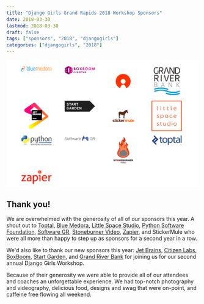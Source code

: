 ```yaml
---
title: "Django Girls Grand Rapids 2018 Workshop Sponsors"
date: 2018-03-30
lastmod: 2018-03-30
draft: false
tags: ["sponsors", "2018", "djangogirls"]
categories: ["djangogirls", "2018"]
---
```

![2018 Sponsors for Django Girls Workshop](/images/2018_sponsors.png)

## Thank you!

We are overwhelmed with the generosity of all of our sponsors this year. A shout out to [Toptal](https://www.toptal.com/), [Blue Medora](https://bluemedora.com/), [Little Space Studio](http://www.littlespacestudio.com/), [Python Software Foundation](https://www.python.org/psf/), [Software GR](http://softwaregr.org/), [Stoneburner Video](https://stoneburnervideo.com/), [Zapier](https://zapier.com), and StickerMule who were all more than happy to step up as sponsors for a second year in a row.

We'd also like to thank our new sponsors this year: [Jet Brains](https://www.jetbrains.com/pycharm/), [Citizen Labs](https://citizenlabs.org/), [BoxBoom](http://boxboomcreative.com/), [Start Garden](http://startgarden.com/), and [Grand River Bank](https://www.grandriverbank.com/) for joining us for our second annual Django Girls Workshop.

Because of their generosity we were able to provide all of our attendees and coaches an unforgettable experience. We had top-notch photography and videography, delicious food, designs and swag that were on-point, and caffeine free flowing all weekend.

